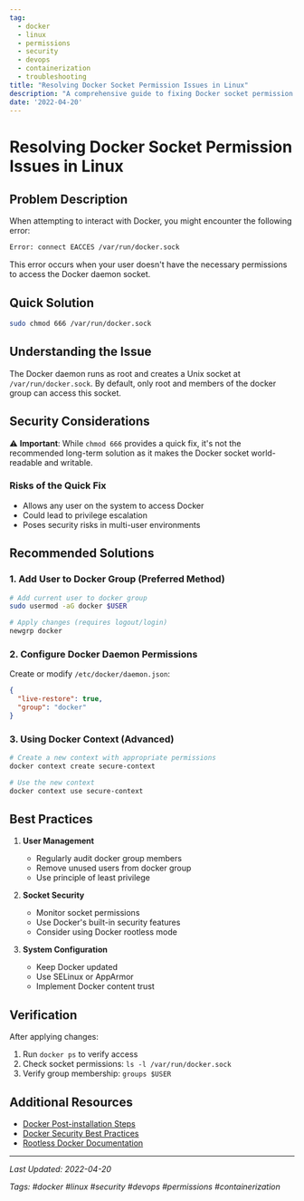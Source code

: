 ```yaml
---
tag:
  - docker
  - linux
  - permissions
  - security
  - devops
  - containerization
  - troubleshooting
title: "Resolving Docker Socket Permission Issues in Linux"
description: "A comprehensive guide to fixing Docker socket permission errors (EACCES) with proper security considerations and best practices for Docker daemon access."
date: '2022-04-20'
---
```


# Resolving Docker Socket Permission Issues in Linux

## Problem Description

When attempting to interact with Docker, you might encounter the following error:
```bash
Error: connect EACCES /var/run/docker.sock
```

This error occurs when your user doesn't have the necessary permissions to access the Docker daemon socket.

## Quick Solution

```bash
sudo chmod 666 /var/run/docker.sock
```

## Understanding the Issue

The Docker daemon runs as root and creates a Unix socket at `/var/run/docker.sock`. By default, only root and members of the docker group can access this socket.

## Security Considerations

⚠️ **Important**: While `chmod 666` provides a quick fix, it's not the recommended long-term solution as it makes the Docker socket world-readable and writable.

### Risks of the Quick Fix
- Allows any user on the system to access Docker
- Could lead to privilege escalation
- Poses security risks in multi-user environments

## Recommended Solutions

### 1. Add User to Docker Group (Preferred Method)
```bash
# Add current user to docker group
sudo usermod -aG docker $USER

# Apply changes (requires logout/login)
newgrp docker
```

### 2. Configure Docker Daemon Permissions
Create or modify `/etc/docker/daemon.json`:
```json
{
  "live-restore": true,
  "group": "docker"
}
```

### 3. Using Docker Context (Advanced)
```bash
# Create a new context with appropriate permissions
docker context create secure-context

# Use the new context
docker context use secure-context
```

## Best Practices

1. **User Management**
   - Regularly audit docker group members
   - Remove unused users from docker group
   - Use principle of least privilege

2. **Socket Security**
   - Monitor socket permissions
   - Use Docker's built-in security features
   - Consider using Docker rootless mode

3. **System Configuration**
   - Keep Docker updated
   - Use SELinux or AppArmor
   - Implement Docker content trust

## Verification

After applying changes:
1. Run `docker ps` to verify access
2. Check socket permissions: `ls -l /var/run/docker.sock`
3. Verify group membership: `groups $USER`

## Additional Resources

- [Docker Post-installation Steps](https://docs.docker.com/engine/install/linux-postinstall/)
- [Docker Security Best Practices](https://docs.docker.com/engine/security/)
- [Rootless Docker Documentation](https://docs.docker.com/engine/security/rootless/)

---

*Last Updated: 2022-04-20*

*Tags: #docker #linux #security #devops #permissions #containerization*

